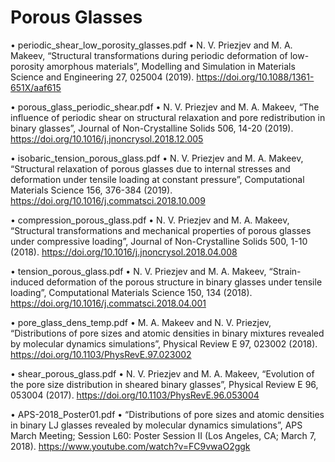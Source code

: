 # Porous Glasses

•	periodic_shear_low_porosity_glasses.pdf
•	N. V. Priezjev and M. A. Makeev, “Structural transformations during periodic deformation of low-porosity amorphous materials”, Modelling and Simulation in Materials Science and Engineering 27, 025004 (2019). https://doi.org/10.1088/1361-651X/aaf615

•	porous_glass_periodic_shear.pdf
•	N. V. Priezjev and M. A. Makeev, “The influence of periodic shear on structural relaxation and pore redistribution in binary glasses”, Journal of Non-Crystalline Solids 506, 14-20 (2019). https://doi.org/10.1016/j.jnoncrysol.2018.12.005

•	isobaric_tension_porous_glass.pdf
•	N. V. Priezjev and M. A. Makeev, “Structural relaxation of porous glasses due to internal stresses and deformation under tensile loading at constant pressure”, Computational Materials Science 156, 376-384 (2019). https://doi.org/10.1016/j.commatsci.2018.10.009

•	compression_porous_glass.pdf
•	N. V. Priezjev and M. A. Makeev, “Structural transformations and mechanical properties of porous glasses under compressive loading”, Journal of Non-Crystalline Solids 500, 1-10 (2018). https://doi.org/10.1016/j.jnoncrysol.2018.04.008

•	tension_porous_glass.pdf
•	N. V. Priezjev and M. A. Makeev, “Strain-induced deformation of the porous structure in binary glasses under tensile loading”, Computational Materials Science 150, 134 (2018). https://doi.org/10.1016/j.commatsci.2018.04.001

•	pore_glass_dens_temp.pdf
•	M. A. Makeev and N. V. Priezjev, “Distributions of pore sizes and atomic densities in binary mixtures revealed by molecular dynamics simulations”, Physical Review E 97, 023002 (2018). https://doi.org/10.1103/PhysRevE.97.023002

•	shear_porous_glass.pdf
•	N. V. Priezjev and M. A. Makeev, “Evolution of the pore size distribution in sheared binary glasses”, Physical Review E 96, 053004 (2017). https://doi.org/10.1103/PhysRevE.96.053004

•	APS-2018_Poster01.pdf
•	“Distributions of pore sizes and atomic densities in binary LJ glasses revealed by molecular dynamics simulations”, APS March Meeting; Session L60: Poster Session II (Los Angeles, CA; March 7, 2018). https://www.youtube.com/watch?v=FC9vwaO2ggk



